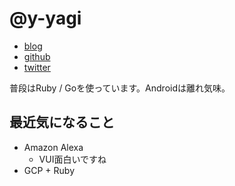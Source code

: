 # @y-yagi

* [blog](http://y-yagi.tumblr.com/)
* [github](https://github.com/y-yagi)
* [twitter](https://twitter.com/y_yagi)

普段はRuby / Goを使っています。Androidは離れ気味。

## 最近気になること

* Amazon Alexa
  * VUI面白いですね
* GCP + Ruby
